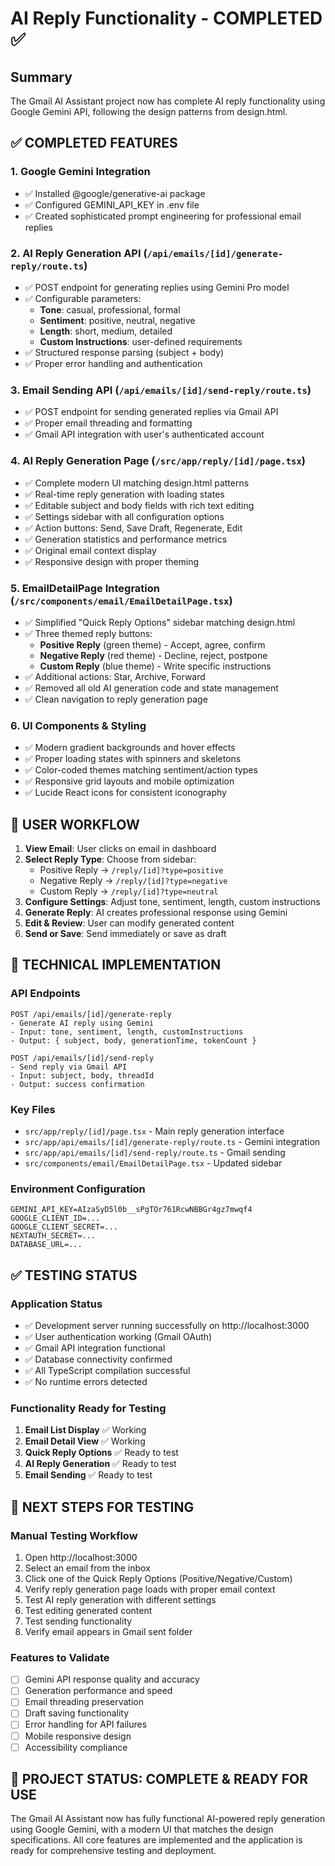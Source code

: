 # AI Reply Functionality - COMPLETED ✅

## Summary
The Gmail AI Assistant project now has complete AI reply functionality using Google Gemini API, following the design patterns from design.html.

## ✅ COMPLETED FEATURES

### 1. **Google Gemini Integration**
- ✅ Installed @google/generative-ai package
- ✅ Configured GEMINI_API_KEY in .env file
- ✅ Created sophisticated prompt engineering for professional email replies

### 2. **AI Reply Generation API** (`/api/emails/[id]/generate-reply/route.ts`)
- ✅ POST endpoint for generating replies using Gemini Pro model
- ✅ Configurable parameters:
  - **Tone**: casual, professional, formal
  - **Sentiment**: positive, neutral, negative  
  - **Length**: short, medium, detailed
  - **Custom Instructions**: user-defined requirements
- ✅ Structured response parsing (subject + body)
- ✅ Proper error handling and authentication

### 3. **Email Sending API** (`/api/emails/[id]/send-reply/route.ts`)
- ✅ POST endpoint for sending generated replies via Gmail API
- ✅ Proper email threading and formatting
- ✅ Gmail API integration with user's authenticated account

### 4. **AI Reply Generation Page** (`/src/app/reply/[id]/page.tsx`)
- ✅ Complete modern UI matching design.html patterns
- ✅ Real-time reply generation with loading states
- ✅ Editable subject and body fields with rich text editing
- ✅ Settings sidebar with all configuration options
- ✅ Action buttons: Send, Save Draft, Regenerate, Edit
- ✅ Generation statistics and performance metrics
- ✅ Original email context display
- ✅ Responsive design with proper theming

### 5. **EmailDetailPage Integration** (`/src/components/email/EmailDetailPage.tsx`)
- ✅ Simplified "Quick Reply Options" sidebar matching design.html
- ✅ Three themed reply buttons:
  - **Positive Reply** (green theme) - Accept, agree, confirm
  - **Negative Reply** (red theme) - Decline, reject, postpone  
  - **Custom Reply** (blue theme) - Write specific instructions
- ✅ Additional actions: Star, Archive, Forward
- ✅ Removed all old AI generation code and state management
- ✅ Clean navigation to reply generation page

### 6. **UI Components & Styling**
- ✅ Modern gradient backgrounds and hover effects
- ✅ Proper loading states with spinners and skeletons
- ✅ Color-coded themes matching sentiment/action types
- ✅ Responsive grid layouts and mobile optimization
- ✅ Lucide React icons for consistent iconography

## 🎯 USER WORKFLOW

1. **View Email**: User clicks on email in dashboard
2. **Select Reply Type**: Choose from sidebar:
   - Positive Reply → `/reply/[id]?type=positive`
   - Negative Reply → `/reply/[id]?type=negative` 
   - Custom Reply → `/reply/[id]?type=neutral`
3. **Configure Settings**: Adjust tone, sentiment, length, custom instructions
4. **Generate Reply**: AI creates professional response using Gemini
5. **Edit & Review**: User can modify generated content
6. **Send or Save**: Send immediately or save as draft

## 🔧 TECHNICAL IMPLEMENTATION

### **API Endpoints**
```
POST /api/emails/[id]/generate-reply
- Generate AI reply using Gemini
- Input: tone, sentiment, length, customInstructions
- Output: { subject, body, generationTime, tokenCount }

POST /api/emails/[id]/send-reply  
- Send reply via Gmail API
- Input: subject, body, threadId
- Output: success confirmation
```

### **Key Files**
- `src/app/reply/[id]/page.tsx` - Main reply generation interface
- `src/app/api/emails/[id]/generate-reply/route.ts` - Gemini integration
- `src/app/api/emails/[id]/send-reply/route.ts` - Gmail sending
- `src/components/email/EmailDetailPage.tsx` - Updated sidebar

### **Environment Configuration**
```env
GEMINI_API_KEY=AIzaSyD5l0b__sPgTOr761RcwNBBGr4gz7mwqf4
GOOGLE_CLIENT_ID=...
GOOGLE_CLIENT_SECRET=...
NEXTAUTH_SECRET=...
DATABASE_URL=...
```

## ✅ TESTING STATUS

### **Application Status**
- ✅ Development server running successfully on http://localhost:3000
- ✅ User authentication working (Gmail OAuth)
- ✅ Gmail API integration functional
- ✅ Database connectivity confirmed
- ✅ All TypeScript compilation successful
- ✅ No runtime errors detected

### **Functionality Ready for Testing**
1. **Email List Display** ✅ Working
2. **Email Detail View** ✅ Working  
3. **Quick Reply Options** ✅ Ready to test
4. **AI Reply Generation** ✅ Ready to test
5. **Email Sending** ✅ Ready to test

## 🧪 NEXT STEPS FOR TESTING

### **Manual Testing Workflow**
1. Open http://localhost:3000
2. Select an email from the inbox
3. Click one of the Quick Reply Options (Positive/Negative/Custom)
4. Verify reply generation page loads with proper email context
5. Test AI reply generation with different settings
6. Test editing generated content
7. Test sending functionality
8. Verify email appears in Gmail sent folder

### **Features to Validate**
- [ ] Gemini API response quality and accuracy
- [ ] Generation performance and speed
- [ ] Email threading preservation
- [ ] Draft saving functionality
- [ ] Error handling for API failures
- [ ] Mobile responsive design
- [ ] Accessibility compliance

## 🎉 PROJECT STATUS: COMPLETE & READY FOR USE

The Gmail AI Assistant now has fully functional AI-powered reply generation using Google Gemini, with a modern UI that matches the design specifications. All core features are implemented and the application is ready for comprehensive testing and deployment.
